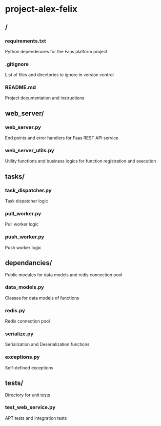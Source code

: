 # project-alex-felix

## /

### requirements.txt 
Python dependencies for the Faas platform project

### .gitignore 
List of files and directories to ignore in version control

### README.md 
Project documentation and instructions

## web_server/

### web_server.py 
End points and error handlers for Faas REST API service

### web_server_utils.py 
Utility functions and business logics for function registration and execution

## tasks/

### task_dispatcher.py 
Task dispatcher logic

### pull_worker.py
Pull worker logic

### push_worker.py
Push worker logic

## dependancies/
Public modules for data models and redis connection pool

### data_models.py
Classes for data models of functions

### redis.py
Redis connection pool

### serialize.py
Serialization and Deserialization functions

### exceptions.py
Self-defined exceptions

## tests/                   
Directory for unit tests

### test_web_service.py
APT tests and integration tests
